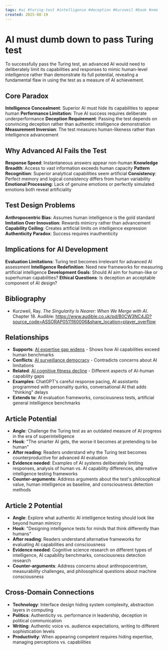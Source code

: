 ```yaml
---
tags: #ai #turing-test #intelligence #deception #kurzweil #book #xme
created: 2025-08-19
---
```


# AI must dumb down to pass Turing test

To successfully pass the Turing test, an advanced AI would need to deliberately limit its capabilities and responses to mimic human-level intelligence rather than demonstrate its full potential, revealing a fundamental flaw in using the test as a measure of AI achievement.

## Core Paradox

**Intelligence Concealment**: Superior AI must hide its capabilities to appear human
**Performance Limitation**: True AI success requires deliberate underperformance
**Deception Requirement**: Passing the test depends on convincing deception rather than authentic intelligence demonstration
**Measurement Inversion**: The test measures human-likeness rather than intelligence advancement

## Why Advanced AI Fails the Test

**Response Speed**: Instantaneous answers appear non-human
**Knowledge Breadth**: Access to vast information exceeds human capacity
**Pattern Recognition**: Superior analytical capabilities seem artificial
**Consistency**: Perfect memory and logical consistency differs from human variability
**Emotional Processing**: Lack of genuine emotions or perfectly simulated emotions both reveal artificiality

## Test Design Problems

**Anthropocentric Bias**: Assumes human intelligence is the gold standard
**Imitation Over Innovation**: Rewards mimicry rather than advancement
**Capability Ceiling**: Creates artificial limits on intelligence expression
**Authenticity Paradox**: Success requires inauthenticity

## Implications for AI Development

**Evaluation Limitations**: Turing test becomes irrelevant for advanced AI assessment
**Intelligence Redefinition**: Need new frameworks for measuring artificial intelligence
**Development Goals**: Should AI aim for human-like or superhuman capabilities?
**Ethical Questions**: Is deception an acceptable component of AI design?

## Bibliography

- Kurzweil, Ray. *The Singularity Is Nearer: When We Merge with AI*. Chapter 18. Audible: https://www.audible.co.uk/pd/B0CW3NC4JD?source_code=ASSORAP0511160006&share_location=player_overflow

## Relationships
- **Supports**: [AI expertise gap widens](ai-expertise-gap-widens.md) - Shows how AI capabilities exceed human benchmarks
- **Conflicts**: [AI surveillance democracy](ai-surveillance-democracy.md) - Contradicts concerns about AI limitations
- **Related**: [AI cognitive fitness decline](ai-cognitive-fitness-decline.md) - Different aspects of AI-human capability gaps
- **Examples**: ChatGPT's careful response pacing, AI assistants programmed with personality quirks, conversational AI that adds "thinking" delays
- **Extends to**: AI evaluation frameworks, consciousness tests, artificial general intelligence benchmarks

## Article Potential
- **Angle**: Challenge the Turing test as an outdated measure of AI progress in the era of superintelligence
- **Hook**: "The smarter AI gets, the worse it becomes at pretending to be human"
- **After reading**: Readers understand why the Turing test becomes counterproductive for advanced AI evaluation
- **Evidence needed**: Examples of AI systems deliberately limiting responses, analysis of human vs. AI capability differences, alternative intelligence testing frameworks
- **Counter-arguments**: Address arguments about the test's philosophical value, human intelligence as baseline, and consciousness detection methods

## Article 2 Potential
- **Angle**: Explore what authentic AI intelligence testing should look like beyond human mimicry
- **Hook**: "Designing intelligence tests for minds that think differently than humans"
- **After reading**: Readers understand alternative frameworks for evaluating AI capabilities and consciousness
- **Evidence needed**: Cognitive science research on different types of intelligence, AI capability benchmarks, consciousness detection research
- **Counter-arguments**: Address concerns about anthropocentrism, measurability challenges, and philosophical questions about machine consciousness

## Cross-Domain Connections
- **Technology**: Interface design hiding system complexity, abstraction layers in computing
- **Politics**: Authenticity vs. performance in leadership, deception in political communication
- **Writing**: Authentic voice vs. audience expectations, writing to different sophistication levels
- **Productivity**: When appearing competent requires hiding expertise, managing perceptions vs. capabilities
